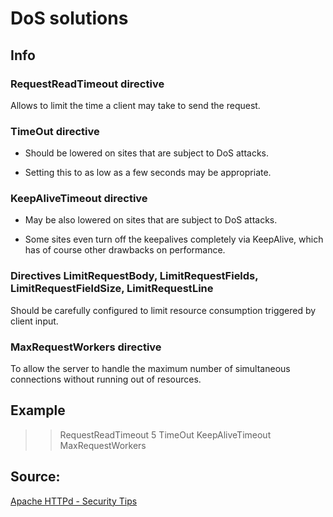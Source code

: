 # DoS solutions

## Info

### RequestReadTimeout directive

Allows to limit the time a client may take to send the request.

### TimeOut directive

* Should be lowered on sites that are subject to DoS attacks.

* Setting this to as low as a few seconds may be appropriate.

### KeepAliveTimeout directive

* May be also lowered on sites that are subject to DoS attacks.

* Some sites even turn off the keepalives completely via KeepAlive, which has of course other drawbacks on performance.

### Directives LimitRequestBody, LimitRequestFields, LimitRequestFieldSize, LimitRequestLine

Should be carefully configured to limit resource consumption triggered by client input.

### MaxRequestWorkers directive

To allow the server to handle the maximum number of simultaneous connections without running out of resources.

## Example

>> RequestReadTimeout 5
>> TimeOut
>> KeepAliveTimeout
>> MaxRequestWorkers


## Source:

[Apache HTTPd - Security Tips](https://httpd.apache.org/docs/trunk/misc/security_tips.html)
